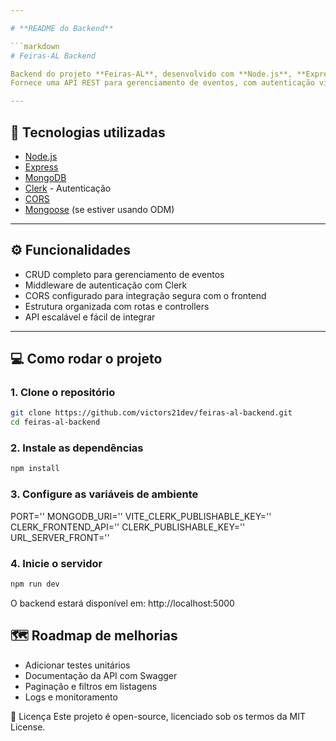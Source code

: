 ```yaml
---

# **README do Backend**

```markdown
# Feiras-AL Backend

Backend do projeto **Feiras-AL**, desenvolvido com **Node.js**, **Express** e **MongoDB**.  
Fornece uma API REST para gerenciamento de eventos, com autenticação via **Clerk/Express** e suporte a CORS para integração com o frontend.

---
```


## 🚀 Tecnologias utilizadas

- [Node.js](https://nodejs.org/)
- [Express](https://expressjs.com/)
- [MongoDB](https://www.mongodb.com/)
- [Clerk](https://clerk.com/) - Autenticação
- [CORS](https://www.npmjs.com/package/cors)
- [Mongoose](https://mongoosejs.com/) (se estiver usando ODM)

---

## ⚙️ Funcionalidades

- CRUD completo para gerenciamento de eventos
- Middleware de autenticação com Clerk
- CORS configurado para integração segura com o frontend
- Estrutura organizada com rotas e controllers
- API escalável e fácil de integrar

---

## 💻 Como rodar o projeto

### 1. Clone o repositório

```bash
git clone https://github.com/victors21dev/feiras-al-backend.git
cd feiras-al-backend
```

### 2. Instale as dependências

```bash
npm install
```

### 3. Configure as variáveis de ambiente

PORT=''
MONGODB_URI=''
VITE_CLERK_PUBLISHABLE_KEY=''
CLERK_FRONTEND_API=''
CLERK_PUBLISHABLE_KEY=''
URL_SERVER_FRONT=''

### 4. Inicie o servidor

```bash
npm run dev
```

O backend estará disponível em:
http://localhost:5000

## 🗺 Roadmap de melhorias

- Adicionar testes unitários
- Documentação da API com Swagger
- Paginação e filtros em listagens
- Logs e monitoramento

📝 Licença
Este projeto é open-source, licenciado sob os termos da MIT License.
